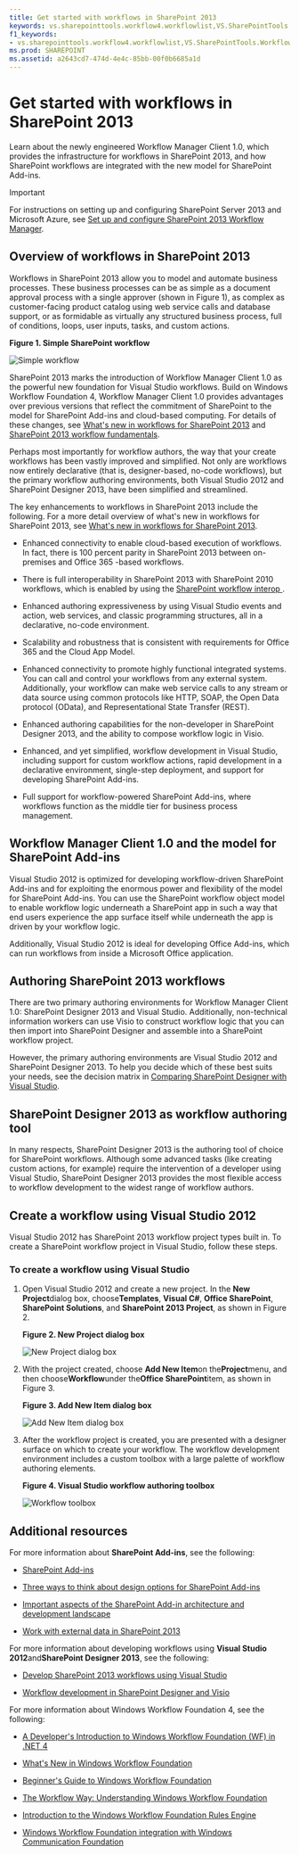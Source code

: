 ```yaml
---
title: Get started with workflows in SharePoint 2013
keywords: vs.sharepointtools.workflow4.workflowlist,VS.SharePointTools.Workflow4.WorkflowName
f1_keywords:
- vs.sharepointtools.workflow4.workflowlist,VS.SharePointTools.Workflow4.WorkflowName
ms.prod: SHAREPOINT
ms.assetid: a2643cd7-474d-4e4c-85bb-00f0b6685a1d
---
```



# Get started with workflows in SharePoint 2013
Learn about the newly engineered Workflow Manager Client 1.0, which provides the infrastructure for workflows in SharePoint 2013, and how SharePoint workflows are integrated with the new model for SharePoint Add-ins. 
> [!IMPORTANT]  
> For instructions on setting up and configuring SharePoint Server 2013 and Microsoft Azure, see  [Set up and configure SharePoint 2013 Workflow Manager](set-up-and-configure-sharepoint-2013-workflow-manager.md). 
  
    
    


## Overview of workflows in SharePoint 2013
<a name="overview"> </a>

Workflows in SharePoint 2013 allow you to model and automate business processes. These business processes can be as simple as a document approval process with a single approver (shown in Figure 1), as complex as customer-facing product catalog using web service calls and database support, or as formidable as virtually any structured business process, full of conditions, loops, user inputs, tasks, and custom actions. 
  
    
    

**Figure 1. Simple SharePoint workflow**

  
    
    

  
    
    
![Simple workflow](images/wfSimple.gif)
  
    
    

  
    
    
SharePoint 2013 marks the introduction of Workflow Manager Client 1.0 as the powerful new foundation for Visual Studio workflows. Build on Windows Workflow Foundation 4, Workflow Manager Client 1.0 provides advantages over previous versions that reflect the commitment of SharePoint to the model for SharePoint Add-ins and cloud-based computing. For details of these changes, see  [What's new in workflows for SharePoint 2013](what-s-new-in-workflows-for-sharepoint-2013.md) and [SharePoint 2013 workflow fundamentals](sharepoint-2013-workflow-fundamentals.md). 
  
    
    
Perhaps most importantly for workflow authors, the way that your create workflows has been vastly improved and simplified. Not only are workflows now entirely declarative (that is, designer-based, no-code workflows), but the primary workflow authoring environments, both Visual Studio 2012 and SharePoint Designer 2013, have been simplified and streamlined. 
  
    
    
The key enhancements to workflows in SharePoint 2013 include the following. For a more detail overview of what's new in workflows for SharePoint 2013, see  [What's new in workflows for SharePoint 2013](what-s-new-in-workflows-for-sharepoint-2013.md). 
  
    
    

- Enhanced connectivity to enable cloud-based execution of workflows. In fact, there is 100 percent parity in SharePoint 2013 between on-premises and Office 365 -based workflows. 
    
  
- There is full interoperability in SharePoint 2013 with SharePoint 2010 workflows, which is enabled by using the  [SharePoint workflow interop ](sharepoint-2013-workflow-fundamentals.md#bkm_InteropBridge). 
    
  
- Enhanced authoring expressiveness by using Visual Studio events and action, web services, and classic programming structures, all in a declarative, no-code environment. 
    
  
- Scalability and robustness that is consistent with requirements for Office 365 and the Cloud App Model. 
    
  
- Enhanced connectivity to promote highly functional integrated systems. You can call and control your workflows from any external system. Additionally, your workflow can make web service calls to any stream or data source using common protocols like HTTP, SOAP, the Open Data protocol (OData), and Representational State Transfer (REST). 
    
  
- Enhanced authoring capabilities for the non-developer in SharePoint Designer 2013, and the ability to compose workflow logic in Visio. 
    
  
- Enhanced, and yet simplified, workflow development in Visual Studio, including support for custom workflow actions, rapid development in a declarative environment, single-step deployment, and support for developing SharePoint Add-ins. 
    
  
- Full support for workflow-powered SharePoint Add-ins, where workflows function as the middle tier for business process management. 
    
  

## Workflow Manager Client 1.0 and the model for SharePoint Add-ins
<a name="bm_appModel"> </a>

Visual Studio 2012 is optimized for developing workflow-driven SharePoint Add-ins and for exploiting the enormous power and flexibility of the model for SharePoint Add-ins. You can use the SharePoint workflow object model to enable workflow logic underneath a SharePoint app in such a way that end users experience the app surface itself while underneath the app is driven by your workflow logic. 
  
    
    
Additionally, Visual Studio 2012 is ideal for developing Office Add-ins, which can run workflows from inside a Microsoft Office application. 
  
    
    

## Authoring SharePoint 2013 workflows
<a name="bm_authoringwf"> </a>

There are two primary authoring environments for Workflow Manager Client 1.0: SharePoint Designer 2013 and Visual Studio. Additionally, non-technical information workers can use Visio to construct workflow logic that you can then import into SharePoint Designer and assemble into a SharePoint workflow project. 
  
    
    
However, the primary authoring environments are Visual Studio 2012 and SharePoint Designer 2013. To help you decide which of these best suits your needs, see the decision matrix in  [Comparing SharePoint Designer with Visual Studio](develop-sharepoint-2013-workflows-using-visual-studio.md#bkm_Comparing). 
  
    
    

## SharePoint Designer 2013 as workflow authoring tool
<a name="bm_spd"> </a>

In many respects, SharePoint Designer 2013 is the authoring tool of choice for SharePoint workflows. Although some advanced tasks (like creating custom actions, for example) require the intervention of a developer using Visual Studio, SharePoint Designer 2013 provides the most flexible access to workflow development to the widest range of workflow authors. 
  
    
    

## Create a workflow using Visual Studio 2012
<a name="create"> </a>

Visual Studio 2012 has SharePoint 2013 workflow project types built in. To create a SharePoint workflow project in Visual Studio, follow these steps. 
  
    
    

### To create a workflow using Visual Studio


1. Open Visual Studio 2012 and create a new project. In the **New Project**dialog box, choose**Templates**, **Visual C#**, **Office SharePoint**, **SharePoint Solutions**, and **SharePoint 2013 Project**, as shown in Figure 2. 
    
   **Figure 2. New Project dialog box**

  

     ![New Project dialog box](images/wfNewProject_b2.png)
  

  

  
2. With the project created, choose **Add New Item**on the**Project**menu, and then choose**Workflow**under the**Office SharePoint**item, as shown in Figure 3.
    
   **Figure 3. Add New Item dialog box**

  

     ![Add New Item dialog box](images/wfAddNewItemDialog_b2.png)
  

  

  
3. After the workflow project is created, you are presented with a designer surface on which to create your workflow. The workflow development environment includes a custom toolbox with a large palette of workflow authoring elements. 
    
   **Figure 4. Visual Studio workflow authoring toolbox**

  

     ![Workflow toolbox](images/wfToolbox_b2.png)
  

  

  

## Additional resources
<a name="information"> </a>

For more information about **SharePoint Add-ins**, see the following:
  
    
    

-  [SharePoint Add-ins](http://msdn.microsoft.com/library/cd1eda9e-8e54-4223-93a9-a6ea0d18df70%28Office.15%29.aspx)
    
  
-  [Three ways to think about design options for SharePoint Add-ins](http://msdn.microsoft.com/library/0942fdce-3227-496a-8873-399fc1dbb72c%28Office.15%29.aspx)
    
  
-  [Important aspects of the SharePoint Add-in architecture and development landscape](http://msdn.microsoft.com/library/ae96572b-8f06-4fd3-854f-fc312f7f2d88%28Office.15%29.aspx)
    
  
-  [Work with external data in SharePoint 2013](http://msdn.microsoft.com/library/1534a5f4-1d83-45b4-9714-3a1995677d85%28Office.15%29.aspx)
    
  
For more information about developing workflows using **Visual Studio 2012**and**SharePoint Designer 2013**, see the following:
  
    
    

-  [Develop SharePoint 2013 workflows using Visual Studio](develop-sharepoint-2013-workflows-using-visual-studio.md)
    
  
-  [Workflow development in SharePoint Designer and Visio](workflow-development-in-sharepoint-designer-and-visio.md)
    
  
For more information about Windows Workflow Foundation 4, see the following: 
  
    
    

-  [A Developer's Introduction to Windows Workflow Foundation (WF) in .NET 4](http://msdn.microsoft.com/en-us/library/ee342461.aspx)
    
  
-  [What's New in Windows Workflow Foundation](http://msdn.microsoft.com/en-us/library/dd489410%28v=vs.110%29.aspx)
    
  
-  [Beginner's Guide to Windows Workflow Foundation](http://msdn.microsoft.com/en-us/netframework/first-steps-with-wf.aspx)
    
  
-  [The Workflow Way: Understanding Windows Workflow Foundation](http://msdn.microsoft.com/en-us/library/dd851337.aspx)
    
  
-  [Introduction to the Windows Workflow Foundation Rules Engine](http://msdn.microsoft.com/en-us/library/dd554919.aspx)
    
  
-  [Windows Workflow Foundation integration with Windows Communication Foundation](http://msdn.microsoft.com/en-us/library/cc626077.aspx)
    
  

